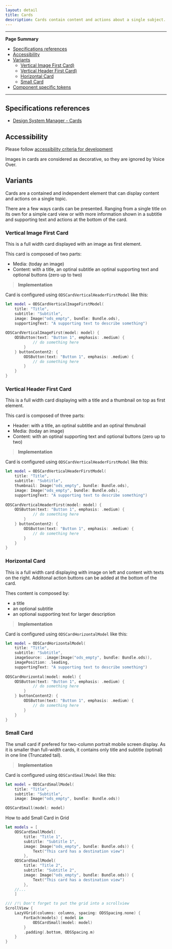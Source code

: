 ```yaml
---
layout: detail
title: Cards
description: Cards contain content and actions about a single subject.
---
```


---

**Page Summary**

* [Specifications references](#specifications-references)
* [Accessibility](#accessibility)
* [Variants](#variants)
    * [Vertical Image First Card)](#vertical-image-first-card)
    * [Vertical Header First Card)](#vertical-header-first-card)
    * [Horizontal Card](#horizontal-card)
    * [Small Card](#small-card)
* [Component specific tokens](#component-specific-tokens)

---

## Specifications references

- [Design System Manager - Cards](https://system.design.orange.com/0c1af118d/p/66bac5-cards/b/1591fb)

## Accessibility

Please follow [accessibility criteria for development](https://a11y-guidelines.orange.com/en/mobile/ios/)

Images in cards are considered as decorative, so they are ignored by Voice Over.

## Variants

Cards are a contained and independent element that can display content and actions on a single topic.

There are a few ways cards can be presented. Ranging from a single title on its own for a simple card view or with more information shown in a subtitle and supporting text and actions at the bottom of the card.


### Vertical Image First Card

This is a full width card displayed with an image as first element.

This card is composed of two parts:
- Media: (today an image)
- Content: with a title, an optinal subtitle an optinal supporting text and optional buttons (zero up to two)

> **Implementation**

Card is configured using `ODSCardVerticalHeaderFirstModel` like this:

```swift
let model = ODSCardVerticalImageFirstModel(
    title: "Title",
    subtitle: "Subtitle",
    image: Image("ods_empty", bundle: Bundle.ods),
    supportingText: "A supporting text to describe something")
    
ODSCardVerticalImageFirst(model: model) {
    ODSButton(text: "Button 1", emphasis: .medium) {
            // do something here
        }
    } buttonContent2: {
        ODSButton(text: "Button 1", emphasis: .medium) {
            // do something here
        } 
    }
}
```

### Vertical Header First Card

This is a full width card displaying with a title and a thumbnail on top as first element.

This card is composed of three parts:
- Header: with a title, an optinal subtitle and an optinal thmubnail
- Media: (today an image)
- Content: with an optinal supporting text and optional buttons (zero up to two)

> **Implementation**

Card is configured using `ODSCardVerticalHeaderFirstModel` like this:

```swift
let model = ODSCardVerticalHeaderFirstModel(
    title: "Title",
    subtitle: "Subtitle",
    thumbnail: Image("ods_empty", bundle: Bundle.ods),
    image: Image("ods_empty", bundle: Bundle.ods),
    supportingText: "A supporting text to describe something")
    
ODSCardVerticalHeaderFirst(model: model) {
    ODSButton(text: "Button 1", emphasis: .medium) {
            // do something here
        }
    } buttonContent2: {
        ODSButton(text: "Button 1", emphasis: .medium) {
            // do something here
        } 
    }
}
```

### Horizontal Card

This is a full width card displaying with image on left and content with texts on the right. Additonal action buttons can be added at the bottom of the card. 

Thes content is composed by:
- a title
- an optional subtitle
- an optional supporting text for larger description

> **Implementation**

Card is configured using `ODSCardHorizontalModel` like this:

```swift
let model = ODSCardHorizontalModel(
    title: "Title",
    subtitle: "Subtitle",
    imageSource: .image(Image("ods_empty", bundle: Bundle.ods)),
    imagePosition: .leading,
    supportingText: "A supporting text to describe something")
    
ODSCardHorizontal(model: model) {
    ODSButton(text: "Button 1", emphasis: .medium) {
            // do something here
        }
    } buttonContent2: {
        ODSButton(text: "Button 1", emphasis: .medium) {
            // do something here
        } 
    }
}
```

### Small Card  

The small card if prefered for two-column portrait mobile screen display.
As it is smaller than full-width cards, it contains only title and subtitle (optinal) in one line (Truncated tail).

> **Implementation**

Card is configured using `ODSCardSmallModel` like this:

```swift
let model = ODSCardSmallModel(
    title: "Title",
    subtitle: "Subtitle",
    image: Image("ods_empty", bundle: Bundle.ods)) 

ODSCardSmall(model: model)
```

How to add Small Card in Grid 

```swift
let models = [
    ODSCardSmallModel(
        title: "Title 1",
        subtitle: "Subtitle 1",
        image: Image("ods_empty", bundle: Bundle.ods)) { 
            Text("This card has a destination view")
        },
    ODSCardSmallModel(
        title: "Title 2",
        subtitle: "Subtitle 2",
        image: Image("ods_empty", bundle: Bundle.ods)) { 
            Text("This card has a destination view")
        },
    //...
    ]

/// /!\ Don't forget to put the grid into a scrollview
ScrollView {
    LazyVGrid(columns: columns, spacing: ODSSpacing.none) {
        ForEach(models) { model in
            ODSCardSmall(model: model)
        }
        .padding(.bottom, ODSSpacing.m)
    }
}
 
```

 


